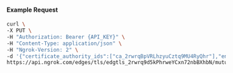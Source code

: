 <!-- Code generated for API Clients. DO NOT EDIT. -->

#### Example Request

```bash
curl \
-X PUT \
-H "Authorization: Bearer {API_KEY}" \
-H "Content-Type: application/json" \
-H "Ngrok-Version: 2" \
-d '{"certificate_authority_ids":["ca_2rwrqBpVRLhzyuCztq9MU4RyQhr"],"enabled":true}' \
https://api.ngrok.com/edges/tls/edgtls_2rwrq9d5kPhrweYCxn72nbBXhbN/mutual_tls
```
